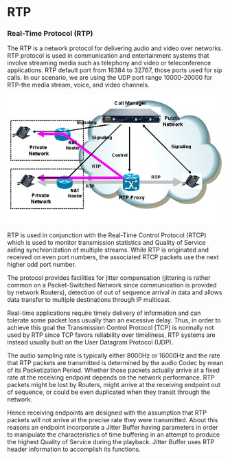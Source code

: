 # RTP

### Real-Time Protocol (RTP)

The RTP is a network protocol for delivering audio and video over networks. RTP protocol is used in communication and entertainment systems that involve streaming media such as telephony and video or teleconference applications. RTP default port from 16384 to 32767, those ports used for sip calls. In our scenario, we are using the UDP port range 10000-20000 for RTP-the media stream, voice, and video channels.

![](<../../../.gitbook/assets/image (295) (1).png>)

RTP is used in conjunction with the Real-Time Control Protocol (RTCP) which is used to monitor transmission statistics and Quality of Service aiding synchronization of multiple streams. While RTP is originated and received on even port numbers, the associated RTCP packets use the next higher odd port number.

The protocol provides facilities for jitter compensation (jittering is rather common on a Packet-Switched Network since communication is provided by network Routers), detection of out of sequence arrival in data and allows data transfer to multiple destinations through IP multicast.

Real-time applications require timely delivery of information and can tolerate some packet loss usually than an excessive delay. Thus, in order to achieve this goal the Transmission Control Protocol (TCP) is normally not used by RTP since TCP favors reliability over timeliness, RTP systems are instead usually built on the User Datagram Protocol (UDP).

The audio sampling rate is typically either 8000Hz or 16000Hz and the rate that RTP packets are transmitted is determined by the audio Codec by mean of its Packetization Period. Whether those packets actually arrive at a fixed rate at the receiving endpoint depends on the network performance. RTP packets might be lost by Routers, might arrive at the receiving endpoint out of sequence, or could be even duplicated when they transit through the network.

Hence receiving endpoints are designed with the assumption that RTP packets will not arrive at the precise rate they were transmitted. About this reasons an endpoint incorporate a Jitter Buffer having parameters in order to manipulate the characteristics of time buffering in an attempt to produce the highest Quality of Service during the playback. Jitter Buffer uses RTP header information to accomplish its functions.
